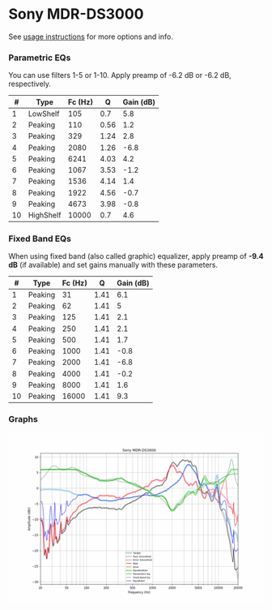# Sony MDR-DS3000
See [usage instructions](https://github.com/jaakkopasanen/AutoEq#usage) for more options and info.

### Parametric EQs
You can use filters 1-5 or 1-10. Apply preamp of -6.2 dB or -6.2 dB, respectively.

|   # | Type      |   Fc (Hz) |    Q |   Gain (dB) |
|-----|-----------|-----------|------|-------------|
|   1 | LowShelf  |       105 | 0.7  |         5.8 |
|   2 | Peaking   |       110 | 0.56 |         1.2 |
|   3 | Peaking   |       329 | 1.24 |         2.8 |
|   4 | Peaking   |      2080 | 1.26 |        -6.8 |
|   5 | Peaking   |      6241 | 4.03 |         4.2 |
|   6 | Peaking   |      1067 | 3.53 |        -1.2 |
|   7 | Peaking   |      1536 | 4.14 |         1.4 |
|   8 | Peaking   |      1922 | 4.56 |        -0.7 |
|   9 | Peaking   |      4673 | 3.98 |        -0.8 |
|  10 | HighShelf |     10000 | 0.7  |         4.6 |

### Fixed Band EQs
When using fixed band (also called graphic) equalizer, apply preamp of **-9.4 dB** (if available) and set gains manually with these parameters.

|   # | Type    |   Fc (Hz) |    Q |   Gain (dB) |
|-----|---------|-----------|------|-------------|
|   1 | Peaking |        31 | 1.41 |         6.1 |
|   2 | Peaking |        62 | 1.41 |         5   |
|   3 | Peaking |       125 | 1.41 |         2.1 |
|   4 | Peaking |       250 | 1.41 |         2.1 |
|   5 | Peaking |       500 | 1.41 |         1.7 |
|   6 | Peaking |      1000 | 1.41 |        -0.8 |
|   7 | Peaking |      2000 | 1.41 |        -6.8 |
|   8 | Peaking |      4000 | 1.41 |        -0.2 |
|   9 | Peaking |      8000 | 1.41 |         1.6 |
|  10 | Peaking |     16000 | 1.41 |         9.3 |

### Graphs
![](./Sony%20MDR-DS3000.png)
